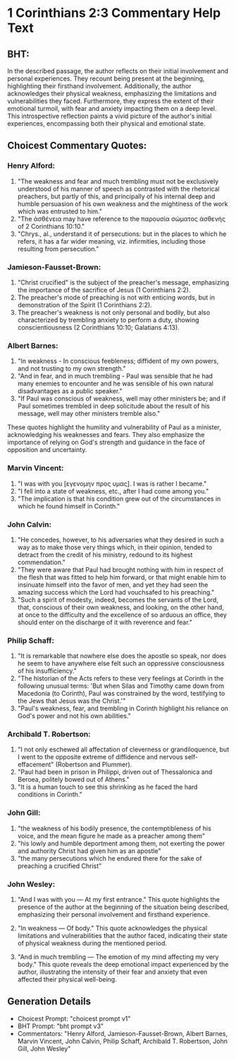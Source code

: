 # 1 Corinthians 2:3 Commentary Help Text

## BHT:
In the described passage, the author reflects on their initial involvement and personal experiences. They recount being present at the beginning, highlighting their firsthand involvement. Additionally, the author acknowledges their physical weakness, emphasizing the limitations and vulnerabilities they faced. Furthermore, they express the extent of their emotional turmoil, with fear and anxiety impacting them on a deep level. This introspective reflection paints a vivid picture of the author's initial experiences, encompassing both their physical and emotional state.

## Choicest Commentary Quotes:
### Henry Alford:
1. "The weakness and fear and much trembling must not be exclusively understood of his manner of speech as contrasted with the rhetorical preachers, but partly of this, and principally of his internal deep and humble persuasion of his own weakness and the mightiness of the work which was entrusted to him."
2. "The ἀσθένεια may have reference to the παρουσία σώματος ἀσθενής of 2 Corinthians 10:10."
3. "Chrys., al., understand it of persecutions: but in the places to which he refers, it has a far wider meaning, viz. infirmities, including those resulting from persecution."

### Jamieson-Fausset-Brown:
1. "Christ crucified" is the subject of the preacher's message, emphasizing the importance of the sacrifice of Jesus (1 Corinthians 2:2).
2. The preacher's mode of preaching is not with enticing words, but in demonstration of the Spirit (1 Corinthians 2:2).
3. The preacher's weakness is not only personal and bodily, but also characterized by trembling anxiety to perform a duty, showing conscientiousness (2 Corinthians 10:10; Galatians 4:13).

### Albert Barnes:
1. "In weakness - In conscious feebleness; diffident of my own powers, and not trusting to my own strength."
2. "And in fear, and in much trembling - Paul was sensible that he had many enemies to encounter and he was sensible of his own natural disadvantages as a public speaker."
3. "If Paul was conscious of weakness, well may other ministers be; and if Paul sometimes trembled in deep solicitude about the result of his message, well may other ministers tremble also."

These quotes highlight the humility and vulnerability of Paul as a minister, acknowledging his weaknesses and fears. They also emphasize the importance of relying on God's strength and guidance in the face of opposition and uncertainty.

### Marvin Vincent:
1. "I was with you [εγενομην προς υμας]. I was is rather I became."
2. "I fell into a state of weakness, etc., after I had come among you."
3. "The implication is that his condition grew out of the circumstances in which he found himself in Corinth."

### John Calvin:
1. "He concedes, however, to his adversaries what they desired in such a way as to make those very things which, in their opinion, tended to detract from the credit of his ministry, redound to its highest commendation."
2. "They were aware that Paul had brought nothing with him in respect of the flesh that was fitted to help him forward, or that might enable him to insinuate himself into the favor of men, and yet they had seen the amazing success which the Lord had vouchsafed to his preaching."
3. "Such a spirit of modesty, indeed, becomes the servants of the Lord, that, conscious of their own weakness, and looking, on the other hand, at once to the difficulty and the excellence of so arduous an office, they should enter on the discharge of it with reverence and fear."

### Philip Schaff:
1. "It is remarkable that nowhere else does the apostle so speak, nor does he seem to have anywhere else felt such an oppressive consciousness of his insufficiency." 
2. "The historian of the Acts refers to these very feelings at Corinth in the following unusual terms: 'But when Silas and Timothy came down from Macedonia (to Corinth), Paul was constrained by the word, testifying to the Jews that Jesus was the Christ.'" 
3. "Paul's weakness, fear, and trembling in Corinth highlight his reliance on God's power and not his own abilities."

### Archibald T. Robertson:
1. "I not only eschewed all affectation of cleverness or grandiloquence, but I went to the opposite extreme of diffidence and nervous self-effacement" (Robertson and Plummer).
2. "Paul had been in prison in Philippi, driven out of Thessalonica and Beroea, politely bowed out of Athens."
3. "It is a human touch to see this shrinking as he faced the hard conditions in Corinth."

### John Gill:
1. "the weakness of his bodily presence, the contemptibleness of his voice, and the mean figure he made as a preacher among them"
2. "his lowly and humble deportment among them, not exerting the power and authority Christ had given him as an apostle"
3. "the many persecutions which he endured there for the sake of preaching a crucified Christ"

### John Wesley:
1. "And I was with you — At my first entrance." This quote highlights the presence of the author at the beginning of the situation being described, emphasizing their personal involvement and firsthand experience.

2. "In weakness — Of body." This quote acknowledges the physical limitations and vulnerabilities that the author faced, indicating their state of physical weakness during the mentioned period.

3. "And in much trembling — The emotion of my mind affecting my very body." This quote reveals the deep emotional impact experienced by the author, illustrating the intensity of their fear and anxiety that even affected their physical well-being.


## Generation Details
- Choicest Prompt: "choicest prompt v1"
- BHT Prompt: "bht prompt v3"
- Commentators: "Henry Alford, Jamieson-Fausset-Brown, Albert Barnes, Marvin Vincent, John Calvin, Philip Schaff, Archibald T. Robertson, John Gill, John Wesley"
